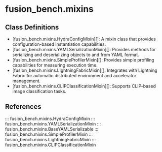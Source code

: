 # fusion_bench.mixins

## Class Definitions

- [fusion_bench.mixins.HydraConfigMixin][]: A mixin class that provides configuration-based instantiation capabilities.
- [fusion_bench.mixins.YAMLSerializationMixin][]: Provides methods for serializing and deserializing objects to and from YAML format.
- [fusion_bench.mixins.SimpleProfilerMixin][]: Provides simple profiling capabilities for measuring execution time.
- [fusion_bench.mixins.LightningFabricMixin][]: Integrates with Lightning Fabric for automatic distributed environment and accelerator management.
- [fusion_bench.mixins.CLIPClassificationMixin][]: Supports CLIP-based image classification tasks.

## References

::: fusion_bench.mixins.HydraConfigMixin
::: fusion_bench.mixins.YAMLSerializationMixin
::: fusion_bench.mixins.BaseYAMLSerializable
::: fusion_bench.mixins.SimpleProfilerMixin
::: fusion_bench.mixins.LightningFabricMixin
::: fusion_bench.mixins.CLIPClassificationMixin
